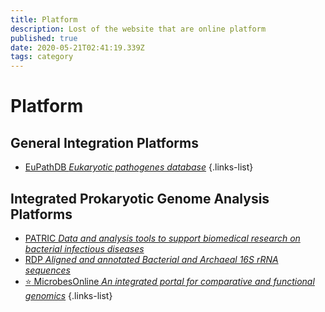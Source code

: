 ```yaml
---
title: Platform
description: Lost of the website that are online platform
published: true
date: 2020-05-21T02:41:19.339Z
tags: category
---
```


# Platform

## General Integration Platforms

- [EuPathDB *Eukaryotic pathogenes database*](https://vdclab-wiki.herokuapp.com/databases/data-integration/EuPathDB/)
{.links-list}

## Integrated Prokaryotic Genome Analysis Platforms

- [PATRIC *Data and analysis tools to support biomedical research on bacterial infectious diseases*](https://vdclab-wiki.herokuapp.com/databases/bacterial_databases/patric/)
- [RDP *Aligned and annotated Bacterial and Archaeal 16S rRNA sequences*](https://vdclab-wiki.herokuapp.com/tools/analysis/RDP/)
- [:star: MicrobesOnline *An integrated portal for comparative and functional genomics*](https://vdclab-wiki.herokuapp.com/en/platform/integrated-prokaryotic-genome-analysis/MicrobesOnline)
{.links-list}